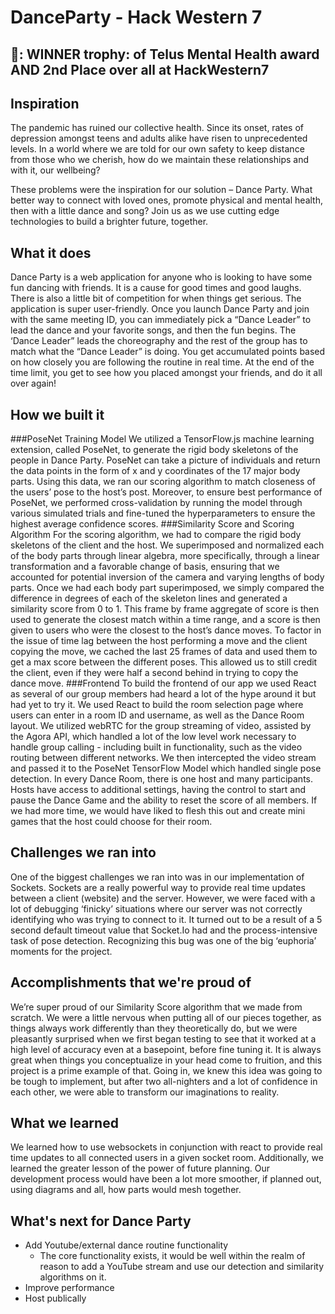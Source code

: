 # DanceParty - Hack Western 7

## :tada:: WINNER trophy: of Telus Mental Health award AND 2nd Place over all at HackWestern7

## Inspiration
The pandemic has ruined our collective health. Since its onset, rates of depression amongst teens and adults alike have risen to unprecedented levels. In a world where we are told for our own safety to keep distance from those who we cherish, how do we maintain these relationships and with it, our wellbeing? 

These problems were the inspiration for our solution – Dance Party. What better way to connect with loved ones, promote physical and mental health, then with a little dance and song? Join us as we use cutting edge technologies to build a brighter future, together. 


## What it does

Dance Party is a web application for anyone who is looking to have some fun dancing with friends. It is a cause for good times and good laughs. There is also a little bit of competition for when things get serious. The application is super user-friendly. Once you launch Dance Party and join with the same meeting ID, you can immediately pick a “Dance Leader” to lead the dance and your favorite songs, and then the fun begins. The ‘Dance Leader” leads the choreography and the rest of the group has to match what the “Dance Leader” is doing. You get accumulated points based on how closely you are following the routine in real time. At the end of the time limit, you get to see how you placed amongst your friends, and do it all over again! 

## How we built it

###PoseNet Training Model
We utilized a TensorFlow.js machine learning extension, called PoseNet, to generate the rigid body skeletons of the people in Dance Party. PoseNet can take a picture of individuals and return the data points in the form of x and y coordinates of the 17 major body parts. Using this data, we ran our scoring algorithm to match closeness of the users’ pose to the host’s post. Moreover, to ensure best performance of PoseNet, we performed cross-validation by running the model through various simulated trials and fine-tuned the hyperparameters to ensure the highest average confidence scores.
###Similarity Score and Scoring Algorithm
For the scoring algorithm, we had to compare the rigid body skeletons of the client and the host. We superimposed and normalized each of the body parts through linear algebra, more specifically, through a linear transformation and a favorable change of basis, ensuring that we accounted for potential inversion of the camera and varying lengths of body parts. Once we had each body part superimposed, we simply compared the difference in degrees of each of the skeleton lines and generated a similarity score from 0 to 1. This frame by frame aggregate of score is then used to generate the closest match within a time range, and a score is then given to users who were the closest to the host’s dance moves. To factor in the issue of time lag between the host performing a move and the client copying the move, we cached the last 25 frames of data and used them to get a max score between the different poses. This allowed us to still credit the client, even if they were half a second behind in trying to copy the dance move.
###Frontend
To build the frontend of our app we used React as several of our group members had heard a lot of the hype around it but had yet to try it. We used React to build the room selection page where users can enter in a room ID and username, as well as the Dance Room layout. We utilized webRTC for the group streaming of video, assisted by the Agora API, which handled a lot of the low level work necessary to handle group calling - including built in functionality, such as the video routing between different networks. We then intercepted the video stream and passed it to the PoseNet TensorFlow Model which handled single pose detection. In every Dance Room, there is one host and many participants. Hosts have access to additional settings, having the control to start and pause the Dance Game and the ability to reset the score of all members. If we had more time, we would have liked to flesh this out and create mini games that the host could choose for their room.


## Challenges we ran into
One of the biggest challenges we ran into was in our implementation of Sockets. Sockets are a really powerful way to provide real time updates between a client (website) and the server. However, we were faced with a lot of debugging ‘finicky’ situations where our server was not correctly identifying who was trying to connect to it. It turned out to be a result of a 5 second default timeout value that Socket.Io had and the process-intensive task of pose detection. Recognizing this bug was one of the big ‘euphoria’ moments for the project.  



## Accomplishments that we're proud of
We’re super proud of our Similarity Score algorithm that we made from scratch.  We were a little nervous when putting all of our pieces together, as things always work differently than they theoretically do, but we were pleasantly surprised when we first began testing to see that it worked at a high level of accuracy even at a basepoint, before fine tuning it. It is always great when things you conceptualize in your head come to fruition, and this project is a prime example of that. Going in, we knew this idea was going to be tough to implement, but after two all-nighters and a lot of confidence in each other, we were able to transform our imaginations to reality. 

## What we learned
We learned how to use websockets in conjunction with react to provide real time updates to all connected users in a given socket room. Additionally, we learned the greater lesson of the power of future planning. Our development process would have been a lot more smoother, if planned out, using diagrams and all, how parts would mesh together. 



## What's next for Dance Party
- Add Youtube/external dance routine functionality
  - The core functionality exists, it would be well within the realm of reason to add a YouTube stream and use our detection and similarity algorithms on it. 
- Improve performance
- Host publically
